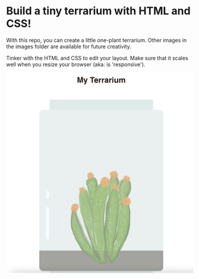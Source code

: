 # Build a tiny terrarium with HTML and CSS!

With this repo, you can create a little one-plant terrarium. Other images in the images folder are available for future creativity.

Tinker with the HTML and CSS to edit your layout. Make sure that it scales well when you resize your browser (aka: is 'responsive'). 

![screenshot](screenshot.png)
